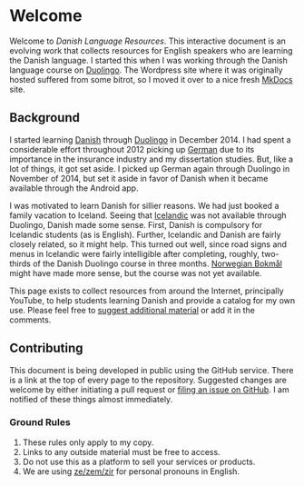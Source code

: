 # Welcome

Welcome to _Danish Language Resources_.  This interactive document
is an evolving work that collects resources for English speakers
who are learning the Danish language.  I started this when I was
working through the Danish language course on
[Duolingo](https://www.duolingo.com/course/da/en/Learn-Danish).
The Wordpress site where it was originally hosted suffered from
some bitrot, so I moved it over to a nice fresh
[MkDocs](https://www.mkdocs.org/) site.

## Background

I started learning [Danish](http://en.wikipedia.org/wiki/Danish_language)
through [Duolingo](http://duolingo.com) in December 2014.  I had
spent a considerable effort throughout 2012 picking up
[German](http://en.wikipedia.org/wiki/German_language) due to its
importance in the insurance industry and my dissertation studies.
But, like a lot of things, it got set aside.  I picked up German
again through Duolingo in November of 2014, but set it aside in
favor of Danish when it became available through the Android app.

I was motivated to learn Danish for sillier reasons.  We had just
booked a family vacation to Iceland.  Seeing that
[Icelandic](http://en.wikipedia.org/wiki/Icelandic_language) was
not available through Duolingo, Danish made some sense.  First,
Danish is compulsory for Icelandic students (as is English).  Further,
Icelandic and Danish are fairly closely related, so it might help.
This turned out well, since road signs and menus in Icelandic were
fairly intelligible after completing, roughly, two-thirds of the
Danish Duolingo course in three months.  [Norwegian
Bokmål](http://en.wikipedia.org/wiki/Bokmål) might have made more
sense, but the course was not yet available.

This page exists to collect resources from around the Internet,
principally YouTube, to help students learning Danish and provide
a catalog for my own use.  Please feel free to [suggest additional
material](/contact-me/) or add it in the comments.

## Contributing

This document is being developed in public using the GitHub service.
There is a link at the top of every page to the repository.  Suggested
changes are welcome by either initiating a pull request or [filing
an issue on GitHub](https://github.com/k3jph/dansk/issues).  I
am notified of these things almost immediately.

### Ground Rules

1.  These rules only apply to my copy.  
2.  Links to any outside material must be free to access.  
3.  Do not use this as a platform to sell your services or products.  
4.  We are using [ze/zem/zir](https://stayhipp.com/glossary/ze-zir-zem-pronouns/)
for personal pronouns in English.